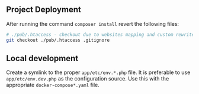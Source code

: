 ## Project Deployment

After running the command `composer install` revert the following files:

```bash
# ./pub/.htaccess - checkout due to websites mapping and custom rewrite rules
git checkout ./pub/.htaccess .gitignore
```

## Local development

Create a symlink to the proper `app/etc/env.*.php` file. It is preferable to use `app/etc/env.dev.php` as the configuration source. Use this with the appropriate `docker-compose*.yaml` file.
